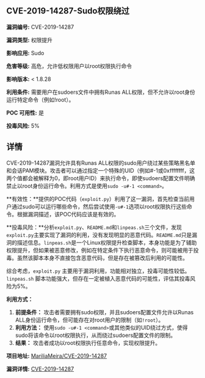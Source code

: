 ## CVE-2019-14287-Sudo权限绕过

**漏洞编号:** CVE-2019-14287

**漏洞类型:** 权限提升

**影响应用:** Sudo

**危害等级:** 高危，允许低权限用户以root权限执行命令

**影响版本:** < 1.8.28

**利用条件:** 需要用户在sudoers文件中拥有Runas ALL权限，但不允许以root身份运行特定命令（例如!root）。

**POC 可用性:** 是

**投毒风险:** 5%

## 详情

CVE-2019-14287漏洞允许具有Runas ALL权限的sudo用户绕过某些策略黑名单和会话PAM模块。攻击者可以通过指定一个特殊的UID（例如#-1或0xffffffff，这两个值都会被解释为0，即root用户ID）来执行命令，即使sudoers配置文件明确禁止以root身份运行命令。利用方式是使用`sudo -u#-1 <command>`。 

**有效性：**提供的POC代码（`exploit.py`）利用了这一漏洞，首先检查当前用户通过sudo可以运行哪些命令，然后尝试使用`-u#-1`选项以root权限执行这些命令。根据漏洞描述，该POC代码应该是有效的。

**投毒风险：**分析`exploit.py`、`README.md`和`linpeas.sh`三个文件，发现`exploit.py`主要实现了漏洞的利用，没有发现明显的恶意代码。`README.md`只是漏洞的描述信息。`linpeas.sh`是一个Linux权限提升检查脚本，本身功能是为了辅助权限提升，但如果被恶意修改，例如在特定条件下执行恶意命令，则可能被用于投毒。虽然该脚本本身不直接包含恶意代码，但是存在被篡改后利用的可能性。

综合考虑，`exploit.py` 主要用于漏洞利用，功能相对独立，投毒可能性较低。`linpeas.sh` 脚本功能强大，但存在一定被植入恶意代码的可能性，评估其投毒风险为5%。

**利用方式：**
1.  **前提条件：** 攻击者需要拥有sudo权限，并且sudoers配置文件允许以Runas ALL身份运行命令，但可能存在对root用户的限制（如`!root`）。
2.  **利用方法：** 使用`sudo -u#-1 <command>`或其他类似的UID绕过方式，使得sudo将该命令以root权限执行，从而绕过sudoers配置文件的限制。
3.  **结果：** 攻击者成功以root权限执行任意命令，实现权限提升。

**项目地址:** [MariliaMeira/CVE-2019-14287](https://github.com/MariliaMeira/CVE-2019-14287)

**漏洞详情:** [CVE-2019-14287](https://nvd.nist.gov/vuln/detail/CVE-2019-14287)